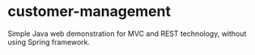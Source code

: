 # customer-management
Simple Java web demonstration for MVC and REST technology, without using Spring framework.
